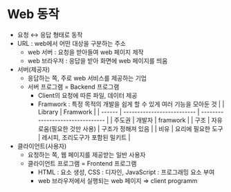 # Web 동작

- 요청 ↔ 응답 형태로 동작
- URL : web에서 어떤 대상을 구분하는 주소
  - web 서버 : 요청을 받아들여 web 페이지 제작
  - web 브라우저 : 응답을 받아 화면에 web 페이지를 띄움
- 서버(제공자)
  - 응답하는 쪽, 주로 web 서비스를 제공하는 기업
  - 서버 프로그램 = Backend 프로그램
    - Client의 요청에 따른 파일, 데이터 제공
    - Framwork : 특정 목적의 개발을 쉽게 할 수 있게 여러 기능을 모아둔 것
      |        | Library                    | Framwork                         |
      | ------ | -------------------------- | -------------------------------- |
      | 주도권 | 개발자                     | framwork                         |
      | 구조   | 자유로움(필요한 것만 사용) | 구조가 정해져 있음               |
      | 비유   | 요리에 필요한 도구         | 레시피, 조리도구가 포함된 밀키트 |
- 클라이언트(사용자)
  - 요청하는 쪽, 웹 페이지를 제공받는 일반 사용자
  - 클라이언트 프로그램 = Frontend 프로그램
    - HTML : 요소 생성, CSS : 디자인, JavaScript : 프로그래밍 요소 부여
    - web 브라우저에서 실행되는 web 페이지 ⇒ client programm
